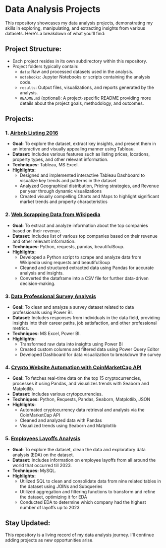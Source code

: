 # Data Analysis Projects

This repository showcases my data analysis projects, demonstrating my skills in exploring, manipulating, and extracting insights from various datasets. Here's a breakdown of what you'll find:

## Project Structure:

* Each project resides in its own subdirectory within this repository.
* Project folders typically contain:
    * `data`: Raw and processed datasets used in the analysis.
    * `notebooks`: Jupyter Notebooks or scripts containing the analysis code.
    * `results`: Output files, visualizations, and reports generated by the analysis.
    * `README.md` (optional): A project-specific README providing more details about the project goals, methodology, and outcomes.

## Projects:

### 1. [Airbnb Listing 2016](Airbnb-Listings-2016-Dataset)

* **Goal:** To explore the dataset, extract key insights, and present them in an interactive and visually appealing manner using Tableau.
* **Dataset:** Includes various features such as listing prices, locations, property types, and other relevant information.
* **Techniques:** Tableau, MS Excel.
* **Highlights:**
    * Designed and implemented interactive Tableau Dashboard to visualize key trends and patterns in the dataset
    * Analyzed Geographical distribution, Pricing strategies, and Revenue per year through dynamic visualizations
    * Created visually compelling Charts and Maps to highlight significant market trends and property characteristics 

### 2. [Web Scrapping Data from Wikipedia](Web-Scrapping-Data-from-Wikipedia/Web-Scrapping-Data-from-Wikipedia-main)

* **Goal:** To extract and analyze information about the top companies based on their revenue.
* **Dataset:** Includes list of various top companies based on their revenue and other relevant information.
* **Techniques:** Python, requests, pandas, beautifulSoup.
* **Highlights:**
    * Developed a Python script to scrape and analyze data from Wikipedia using requests and beautifulSoup
    * Cleaned and structured extracted data using Pandas for accurate analysis and insights.
    * Converted the dataframe into a CSV file for further data-driven decision-making. 
 
### 3. [Data Professional Survey Analysis](Data-Professional-Survey-Analysis-Using-Power-BI/Data-Professional-Survey-Analysis-Using-Power-BI-main)

* **Goal:** To clean and analyze a survey dataset related to data professionals using Power BI.
* **Dataset:** Includes responses from individuals in the data field, providing insights into their career paths, job satisfaction, and other professional metrics.
* **Techniques:** MS Excel, Power BI.
* **Highlights:**
    * Transformed raw data into insights using Power BI
    * Created custom columns and filtered data using Power Query Editor
    * Developed Dashboard for data visualization to breakdown the survey 


### 4. [Crypto Website Automation with CoinMarketCap API](Automating-Crypto-Website-API/Automating-Crypto-Website-API-main)

* **Goal:** To fetches real-time data on the top 15 cryptocurrencies, processes it using Pandas, and visualizes trends with Seaborn and Matplotlib.
* **Dataset:** Includes various crytopcurrencies.
* **Techniques:** Python, Requests, Pandas, Seaborn, Matplotlib, JSON
* **Highlights:**
    * Automated cryptocurrency data retrieval and analysis via the CoinMarketCap API
    * Cleaned and analyzed data with Pandas
    * Visualized trends using Seaborn and Matplotlib 

### 5. [Employees Layoffs Analysis](Employees-Layoffs-2023-Dataset-Analysis-Using-MySQL/Employees-Layoffs-2023-Dataset-Analysis-Using-MySQL-main)

* **Goal:** To explore the dataset, clean the data and exploratory data analysis (EDA) on the dataset.
* **Dataset:** Includes information on employee layoffs from all around the world that occurred till 2023.
* **Techniques:** MySQL.
* **Highlights:**
    * Utilized SQL to clean and consolidate data from nine related tables in the dataset using JOINs and Subqueries
    * Utilized aggregation and filtering functions to transform and refine the dataset, optimizing it for EDA
    * Conducted EDA to determine which company had the highest number of layoffs up to 2023 


## Stay Updated:

This repository is a living record of my data analysis journey.  I'll continue adding projects as new opportunities arise.
